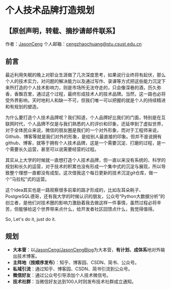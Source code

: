 # 个人技术品牌打造规划

## 【原创声明，转载、摘抄请邮件联系】

作者：<a href='https://www.cnblogs.com/JasonCeng/' target='_blank'>JasonCeng</a>
个人邮箱：<a href="mailto:cengzhaochuang@stu.csust.edu.cn" target='_blank'>cengzhaochuang@stu.csust.edu.cn</a>

## 前言
最近利用失眠的晚上对职业生涯做了几次深度思考，如果说行业终将有起伏，那么个人的技术实力，对问题的解决能力以及通过写作、录课等方式把这些能力沉淀下来所打造的个人技术影响力，则是市场所无法夺走的，只会像深巷的酒，历久弥香，香飘百里，通过这个过程，最终形成技术人的技术品牌。当然，这一路也必将受外界影响，天时地利人和缺一不可，但我们唯一可以把握的就是个人的持续精进和有规划的塑造。

为什么要打造个人技术品牌呢？我们知道，个人品牌好比我们的门面，特别是在互联网时代，个人品牌不仅是与我们熟悉的人的评价和印象，还延申到了虚拟世界，对于全体民众来说，微信的朋友圈是我们的一个对外形象，而对于工程师来说，Github、博客等就是我们对外的形象，是给别人最直接的印象。但并不是说拥有github、博客，就等于拥有个人技术品牌，这是一个需要沉淀、打磨的过程，是一个需要长久运营，甚至可以说需要经营的过程。

其实从上大学的时候就一直想打造个人技术品牌，但一直以来没有系统的、科学的规划和长久的运营，对于技术的积累也没有形成一个集中式的沉淀与展现，所以导致整个理想一直都没有成型。这次借我这个每日更新的技术沉淀git仓库，做一个“马拉松”式的运营。

这个idea其实也是一路观察很多前辈的路才形成的，比如左耳朵耗子、PostgreSQL德哥，还有我大学的时候认识的朋友，公众号“Python大数据分析”的创立者，是他们对技术圈的影响力激励着我去做这样一件事情，虽然过程必将辛苦，但能够给这个世界带来点什么，给开发者社区回馈点什么，我觉得值得。

So, Let's do it, just do it.

## 规划
- **大本营**：以[JasonCeng/JasonCengBlog](https://github.com/JasonCeng/JasonCengBlog)为大本营，**有计划、成体系**地对外输出技术博客。
- **主阵地（按顺序发布）**：知乎、博客园、CSDN、简书、公众号。
- **私域引流**：通过知乎、博客园、CSDN、简书引流到公众号。
- **微信好友**：通过公众号引导添加个人技术微信号。
- **技术社群**：当微信好友达到100人时则发布技术社群成立通知。
